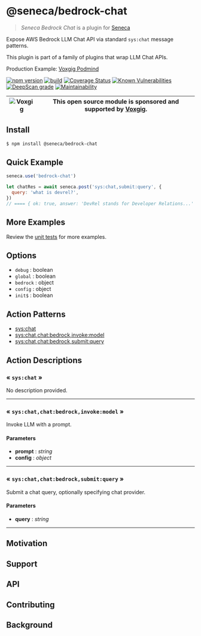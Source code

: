 # @seneca/bedrock-chat

> _Seneca Bedrock Chat_ is a plugin for [Seneca](http://senecajs.org)

Expose AWS Bedrock LLM Chat API via standard `sys:chat` message patterns.

This plugin is part of a family of plugins that wrap LLM Chat APIs.


Production Example: [Voxgig Podmind](https://github.com/voxgig/podmind) 


[![npm version](https://img.shields.io/npm/v/@seneca/bedrock-chat.svg)](https://npmjs.com/package/@seneca/bedrock-chat)
[![build](https://github.com/senecajs/seneca-bedrock-chat/actions/workflows/build.yml/badge.svg)](https://github.com/senecajs/seneca-bedrock-chat/actions/workflows/build.yml)
[![Coverage Status](https://coveralls.io/repos/github/senecajs/seneca-bedrock-chat/badge.svg?branch=main)](https://coveralls.io/github/senecajs/seneca-bedrock-chat?branch=main)
[![Known Vulnerabilities](https://snyk.io/test/github/senecajs/seneca-bedrock-chat/badge.svg)](https://snyk.io/test/github/senecajs/seneca-bedrock-chat)
[![DeepScan grade](https://deepscan.io/api/teams/5016/projects/26559/branches/847621/badge/grade.svg)](https://deepscan.io/dashboard#view=project&tid=5016&pid=26559&bid=847621)
[![Maintainability](https://api.codeclimate.com/v1/badges/06a44ac68c7be4a46c67/maintainability)](https://codeclimate.com/github/senecajs/seneca-bedrock-chat/maintainability)

| ![Voxgig](https://www.voxgig.com/res/img/vgt01r.png) | This open source module is sponsored and supported by [Voxgig](https://www.voxgig.com). |
| ---------------------------------------------------- | --------------------------------------------------------------------------------------- |


## Install

```sh
$ npm install @seneca/bedrock-chat
```


## Quick Example

```js
seneca.use('bedrock-chat')

let chatRes = await seneca.post('sys:chat,submit:query', {
  query: 'what is devrel?',
})
// ==== { ok: true, answer: 'DevRel stands for Developer Relations...' }
```

## More Examples

Review the [unit tests](test/BedrockChat.test.ts) for more examples.



<!--START:options-->


## Options

* `debug` : boolean
* `global` : boolean
* `bedrock` : object
* `config` : object
* `init$` : boolean


<!--END:options-->

<!--START:action-list-->


## Action Patterns

* [sys:chat](#-syschat-)
* [sys:chat,chat:bedrock,invoke:model](#-syschatchatbedrockinvokemodel-)
* [sys:chat,chat:bedrock,submit:query](#-syschatchatbedrocksubmitquery-)


<!--END:action-list-->

<!--START:action-desc-->


## Action Descriptions

### &laquo; `sys:chat` &raquo;

No description provided.



----------
### &laquo; `sys:chat,chat:bedrock,invoke:model` &raquo;

Invoke LLM with a prompt.


#### Parameters


* __prompt__ : _string_
* __config__ : _object_


----------
### &laquo; `sys:chat,chat:bedrock,submit:query` &raquo;

Submit a chat query, optionally specifying chat provider.


#### Parameters


* __query__ : _string_


----------


<!--END:action-desc-->

## Motivation

## Support

## API

## Contributing

## Background

